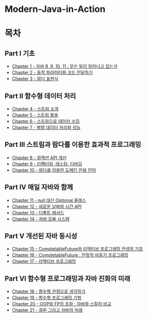 # Modern-Java-in-Action

# 목차

## Part Ⅰ 기초

* [Chapter 1 - 자바 8, 9, 10, 11 : 무슨 일이 일어나고 있는가]()
* [Chapter 2 - 동작 파라미터화 코드 전달하기](./md/Chapter02.md)
* [Chapter 3 - 람다 표현식]()

## Part Ⅱ 함수형 데이터 처리

* [Chapter 4 - 스트림 소개]()
* [Chapter 5 - 스트림 활용]()
* [Chapter 6 - 스트림으로 데이터 수집]()
* [Chapter 7 - 병렬 데이터 처리와 성능]()

## Part Ⅲ 스트림과 람다를 이용한 효과적 프로그래밍

* [Chapter 8 - 컬렉션 API 개선]()
* [Chapter 9 - 리팩터링, 테스팅, 디버깅]()
* [Chapter 10 - 람다를 이용한 도메인 전용 언어]()

## Part Ⅳ 매일 자바와 함께

* [Chapter 11 - null 대신 Optional 클래스]()
* [Chapter 12 - 새로운 날짜와 시간 API]()
* [Chapter 13 - 디폴트 메서드]()
* [Chapter 14 - 자바 모듈 시스템]()

## Part Ⅴ 개선된 자바 동시성

* [Chapter 15 - CompletableFuture와 리액티브 프로그래밍 컨셉의 기초]()
* [Chapter 16 - CompletableFuture : 안정적 비동기 프로그래밍]()
* [Chapter 17 - 리액티브 프로그래밍]()

## Part Ⅵ 함수형 프로그래밍과 자바 진화의 미래
* [Chapter 18 - 함수형 관점으로 생각하기]()
* [Chapter 19 - 함수형 프로그래밍 기법]()
* [Chapter 20 - OOP와 FP의 조화 : 자바와 스칼라 비교]()
* [Chapter 21 - 결론 그리고 자바의 미래]()

